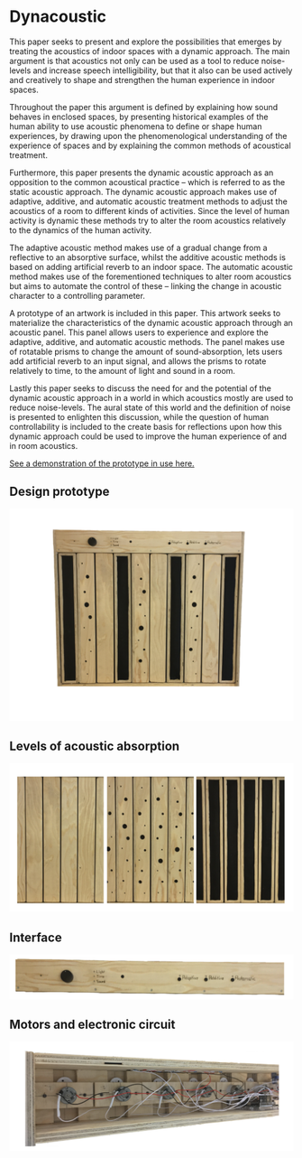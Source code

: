 # Dynacoustic

This paper seeks to present and explore the possibilities that emerges by treating the acoustics of indoor spaces with a dynamic approach. The main argument is that acoustics not only can be used as a tool to reduce noise-levels and increase speech intelligibility, but that it also can be used actively and creatively to shape and strengthen the human experience in indoor spaces.

Throughout the paper this argument is defined by explaining how sound behaves in enclosed spaces, by presenting historical examples of the human ability to use acoustic phenomena to define or shape human experiences, by drawing upon the phenomenological understanding of the experience of spaces and by explaining the common methods of acoustical treatment.

Furthermore, this paper presents the dynamic acoustic approach as an opposition to the common acoustical practice – which is referred to as the static acoustic approach. The dynamic acoustic approach makes use of adaptive, additive, and automatic acoustic treatment methods to adjust the acoustics of a room to different kinds of activities. Since the level of human activity is dynamic these methods try to alter the room acoustics relatively to the dynamics of the human activity.

The adaptive acoustic method makes use of a gradual change from a reflective to an absorptive surface, whilst the additive acoustic methods is based on adding artificial reverb to an indoor space. The automatic acoustic method makes use of the forementioned techniques to alter room acoustics but aims to automate the control of these – linking the change in acoustic character to a controlling parameter.

A prototype of an artwork is included in this paper. This artwork seeks to materialize the characteristics of the dynamic acoustic approach through an acoustic panel. This panel allows users to experience and explore the adaptive, additive, and automatic acoustic methods. The panel makes use of rotatable prisms to change the amount of sound-absorption, lets users add artificial reverb to an input signal, and allows the prisms to rotate relatively to time, to the amount of light and sound in a room.

Lastly this paper seeks to discuss the need for and the potential of the dynamic acoustic approach in a world in which acoustics mostly are used to reduce noise-levels. The aural state of this world and the definition of noise is presented to enlighten this discussion, while the question of human controllability is included to the create basis for reflections upon how this dynamic approach could be used to improve the human experience of and in room acoustics.

[See a demonstration of the prototype in use here.](https://www.thomaseg.dk/)

## Design prototype
![Design prototype](images/overview.png)

## Levels of acoustic absorption
![Acoustic modes](images/modes.png)

## Interface
![User interface](images/interface.png)

## Motors and electronic circuit
![Circuit](images/circuit.png)
